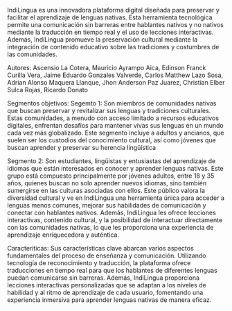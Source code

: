 IndiLingua es una innovadora plataforma digital diseñada para preservar y facilitar el aprendizaje de lenguas nativas. 
Esta herramienta tecnológica permite una comunicación sin barreras entre hablantes nativos y no nativos mediante la traducción en tiempo real 
y el uso de lecciones interactivas. Además, IndiLingua promueve la preservación cultural mediante la integración de contenido educativo sobre 
las tradiciones y costumbres de las comunidades.

Autores:
Ascensio La Cotera, Mauricio
Ayrampo Aica, Edinson Franck 
Curilla Vera, Jaime Eduardo 
Gonzales Valverde, Carlos Matthew
Lazo Sosa, Adrian Alonso 
Maquera Llanque, Jhon Anderson 
Paz Juarez, Christian Elber 
Sulca Rojas, Ricardo Donato

Segmentos objetivos:
Segemto 1:  Son miembros de comunidades nativas que buscan preservar y revitalizar sus lenguas y tradiciones culturales. 
Estas comunidades, a menudo con acceso limitado a recursos educativos digitales, enfrentan desafíos para mantener vivas sus lenguas 
en un mundo cada vez más globalizado. Este segmento incluye a adultos y ancianos, que suelen ser los custodios del conocimiento cultural, 
así como jóvenes que buscan aprender y preservar su herencia lingüística

Segmento 2: Son estudiantes, lingüistas y entusiastas del aprendizaje de idiomas que están interesados en conocer y aprender lenguas nativas. 
Este grupo está compuesto principalmente por jóvenes adultos, entre 18 y 35 años, quienes buscan no solo aprender nuevos idiomas, sino también 
sumergirse en las culturas asociadas con ellos. Este público valora la diversidad cultural y ve en IndiLingua una herramienta única para acceder a 
lenguas menos comunes, mejorar sus habilidades de comunicación y conectar con hablantes nativos. Además, IndiLingua les ofrece lecciones interactivas, 
contenido cultural, y la posibilidad de interactuar directamente con las comunidades nativas, lo que les proporciona una experiencia de aprendizaje 
enriquecedora y auténtica.

Caracteriticas:
Sus características clave abarcan varios aspectos fundamentales del proceso de enseñanza y comunicación. 
Utilizando tecnología de reconocimiento y traducción, la plataforma ofrece traducciones en tiempo real para que 
los hablantes de diferentes lenguas puedan comunicarse sin barreras. Además, IndiLingua proporciona lecciones 
interactivas personalizadas que se adaptan a los niveles de habilidad y al ritmo de aprendizaje de cada usuario, 
fomentando una experiencia inmersiva para aprender lenguas nativas de manera eficaz.
